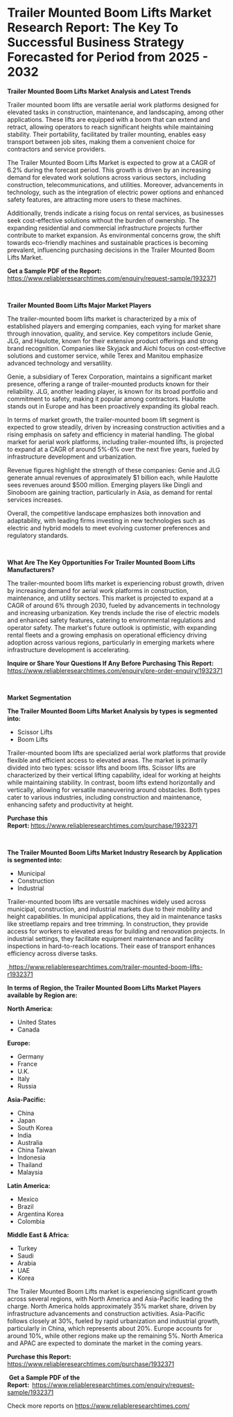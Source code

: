 <p><h1>Trailer Mounted Boom Lifts Market Research Report: The Key To Successful Business Strategy Forecasted for Period from 2025 - 2032</h1></p><p><strong>Trailer Mounted Boom Lifts Market Analysis and Latest Trends</strong></p>
<p><p>Trailer mounted boom lifts are versatile aerial work platforms designed for elevated tasks in construction, maintenance, and landscaping, among other applications. These lifts are equipped with a boom that can extend and retract, allowing operators to reach significant heights while maintaining stability. Their portability, facilitated by trailer mounting, enables easy transport between job sites, making them a convenient choice for contractors and service providers.</p><p>The Trailer Mounted Boom Lifts Market is expected to grow at a CAGR of 6.2% during the forecast period. This growth is driven by an increasing demand for elevated work solutions across various sectors, including construction, telecommunications, and utilities. Moreover, advancements in technology, such as the integration of electric power options and enhanced safety features, are attracting more users to these machines.</p><p>Additionally, trends indicate a rising focus on rental services, as businesses seek cost-effective solutions without the burden of ownership. The expanding residential and commercial infrastructure projects further contribute to market expansion. As environmental concerns grow, the shift towards eco-friendly machines and sustainable practices is becoming prevalent, influencing purchasing decisions in the Trailer Mounted Boom Lifts Market.</p></p>
<p><strong>Get a Sample PDF of the Report:&nbsp;</strong> <a href="https://www.reliableresearchtimes.com/enquiry/request-sample/1932371?utm_campaign=2384&utm_medium=2&utm_source=Github&utm_content=ia&utm_term=23022025&utm_id=trailer-mounted-boom-lifts">https://www.reliableresearchtimes.com/enquiry/request-sample/1932371</a></p>
<p>&nbsp;</p>
<p><strong>Trailer Mounted Boom Lifts Major Market Players</strong></p>
<p><p>The trailer-mounted boom lifts market is characterized by a mix of established players and emerging companies, each vying for market share through innovation, quality, and service. Key competitors include Genie, JLG, and Haulotte, known for their extensive product offerings and strong brand recognition. Companies like Skyjack and Aichi focus on cost-effective solutions and customer service, while Terex and Manitou emphasize advanced technology and versatility.</p><p>Genie, a subsidiary of Terex Corporation, maintains a significant market presence, offering a range of trailer-mounted products known for their reliability. JLG, another leading player, is known for its broad portfolio and commitment to safety, making it popular among contractors. Haulotte stands out in Europe and has been proactively expanding its global reach.</p><p>In terms of market growth, the trailer-mounted boom lift segment is expected to grow steadily, driven by increasing construction activities and a rising emphasis on safety and efficiency in material handling. The global market for aerial work platforms, including trailer-mounted lifts, is projected to expand at a CAGR of around 5%-6% over the next five years, fueled by infrastructure development and urbanization.</p><p>Revenue figures highlight the strength of these companies: Genie and JLG generate annual revenues of approximately $1 billion each, while Haulotte sees revenues around $500 million. Emerging players like Dingli and Sinoboom are gaining traction, particularly in Asia, as demand for rental services increases.</p><p>Overall, the competitive landscape emphasizes both innovation and adaptability, with leading firms investing in new technologies such as electric and hybrid models to meet evolving customer preferences and regulatory standards.</p></p>
<p>&nbsp;</p>
<p><strong>What Are The Key Opportunities For Trailer Mounted Boom Lifts Manufacturers?</strong></p>
<p><p>The trailer-mounted boom lifts market is experiencing robust growth, driven by increasing demand for aerial work platforms in construction, maintenance, and utility sectors. This market is projected to expand at a CAGR of around 6% through 2030, fueled by advancements in technology and increasing urbanization. Key trends include the rise of electric models and enhanced safety features, catering to environmental regulations and operator safety. The market's future outlook is optimistic, with expanding rental fleets and a growing emphasis on operational efficiency driving adoption across various regions, particularly in emerging markets where infrastructure development is accelerating.</p></p>
<p><strong>Inquire or Share Your Questions If Any Before Purchasing This Report:</strong> <a href="https://www.reliableresearchtimes.com/enquiry/pre-order-enquiry/1932371?utm_campaign=2384&utm_medium=2&utm_source=Github&utm_content=ia&utm_term=23022025&utm_id=trailer-mounted-boom-lifts">https://www.reliableresearchtimes.com/enquiry/pre-order-enquiry/1932371</a></p>
<p>&nbsp;</p>
<p><strong>Market Segmentation</strong></p>
<p><strong>The Trailer Mounted Boom Lifts Market Analysis by types is segmented into:</strong></p>
<p><ul><li>Scissor Lifts</li><li>Boom Lifts</li></ul></p>
<p><p>Trailer-mounted boom lifts are specialized aerial work platforms that provide flexible and efficient access to elevated areas. The market is primarily divided into two types: scissor lifts and boom lifts. Scissor lifts are characterized by their vertical lifting capability, ideal for working at heights while maintaining stability. In contrast, boom lifts extend horizontally and vertically, allowing for versatile maneuvering around obstacles. Both types cater to various industries, including construction and maintenance, enhancing safety and productivity at height.</p></p>
<p><strong>Purchase this Report:&nbsp;</strong><a href="https://www.reliableresearchtimes.com/purchase/1932371?utm_campaign=2384&utm_medium=2&utm_source=Github&utm_content=ia&utm_term=23022025&utm_id=trailer-mounted-boom-lifts">https://www.reliableresearchtimes.com/purchase/1932371</a></p>
<p>&nbsp;</p>
<p><strong>The Trailer Mounted Boom Lifts Market Industry Research by Application is segmented into:</strong></p>
<p><ul><li>Municipal</li><li>Construction</li><li>Industrial</li></ul></p>
<p><p>Trailer-mounted boom lifts are versatile machines widely used across municipal, construction, and industrial markets due to their mobility and height capabilities. In municipal applications, they aid in maintenance tasks like streetlamp repairs and tree trimming. In construction, they provide access for workers to elevated areas for building and renovation projects. In industrial settings, they facilitate equipment maintenance and facility inspections in hard-to-reach locations. Their ease of transport enhances efficiency across diverse tasks.</p></p>
<p><a href="https://www.reliableresearchtimes.com/trailer-mounted-boom-lifts-r1932371?utm_campaign=2384&utm_medium=2&utm_source=Github&utm_content=ia&utm_term=23022025&utm_id=trailer-mounted-boom-lifts">&nbsp;https://www.reliableresearchtimes.com/trailer-mounted-boom-lifts-r1932371</a></p>
<p><strong>In terms of Region, the Trailer Mounted Boom Lifts Market Players available by Region are:</strong></p>
<p>
    <p> <strong> North America: </strong>
        <ul>
            <li>United States</li>
            <li>Canada</li>
        </ul>
        </p> 
    <p> <strong> Europe: </strong>
        <ul>
            <li>Germany</li>
            <li>France</li>
            <li>U.K.</li>
            <li>Italy</li>
            <li>Russia</li>
        </ul>
        </p> 
    <p> <strong> Asia-Pacific: </strong>
        <ul>
            <li>China</li>
            <li>Japan</li>
            <li>South Korea</li>
            <li>India</li>
            <li>Australia</li>
            <li>China Taiwan</li>
            <li>Indonesia</li>
            <li>Thailand</li>
            <li>Malaysia</li>
        </ul>
        </p> 
    <p> <strong> Latin America: </strong>
        <ul>
            <li>Mexico</li>
            <li>Brazil</li>
            <li>Argentina Korea</li>
            <li>Colombia</li>
        </ul>
        </p> 
    <p> <strong> Middle East & Africa: </strong>
        <ul>
            <li>Turkey</li>
            <li>Saudi</li>
            <li>Arabia</li>
            <li>UAE</li>
            <li>Korea</li>
        </ul>
    </p>
    </p>
<p><p>The Trailer Mounted Boom Lifts market is experiencing significant growth across several regions, with North America and Asia-Pacific leading the charge. North America holds approximately 35% market share, driven by infrastructure advancements and construction activities. Asia-Pacific follows closely at 30%, fueled by rapid urbanization and industrial growth, particularly in China, which represents about 20%. Europe accounts for around 10%, while other regions make up the remaining 5%. North America and APAC are expected to dominate the market in the coming years.</p></p>
<p><strong>Purchase this Report: </strong><a href="https://www.reliableresearchtimes.com/purchase/1932371?utm_campaign=2384&utm_medium=2&utm_source=Github&utm_content=ia&utm_term=23022025&utm_id=trailer-mounted-boom-lifts">https://www.reliableresearchtimes.com/purchase/1932371</a></p>
<p>&nbsp;<strong>Get a Sample PDF of the Report:&nbsp;&nbsp;</strong><a href="https://www.reliableresearchtimes.com/enquiry/request-sample/1932371?utm_campaign=2384&utm_medium=2&utm_source=Github&utm_content=ia&utm_term=23022025&utm_id=trailer-mounted-boom-lifts">https://www.reliableresearchtimes.com/enquiry/request-sample/1932371</a></p>
<p><strong></strong></p>
<p>Check more reports on <a href="https://www.reliableresearchtimes.com/?utm_campaign=2384&utm_medium=2&utm_source=Github&utm_content=ia&utm_term=23022025&utm_id=trailer-mounted-boom-lifts">https://www.reliableresearchtimes.com/</a></p>
